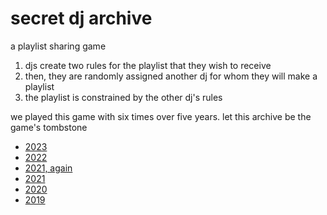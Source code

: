 # secret dj archive

a playlist sharing game

1. djs create two rules for the playlist that they wish to receive
2. then, they are randomly assigned another dj for whom they will make a playlist
3. the playlist is constrained by the other dj's rules

we played this game with six times over five years. let this archive be the game's tombstone

- [2023](./secretdj/2023.md)
- [2022](./secretdj/2022.md)
- [2021, again](./secretdj/2021-2.md)
- [2021](./secretdj/2021.md)
- [2020](./secretdj/2020.md)
- [2019](./secretdj/2019.md)
